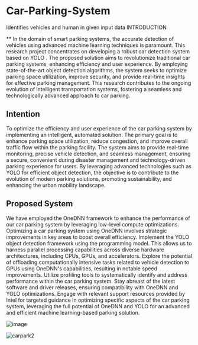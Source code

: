 # Car-Parking-System
Identifies vehicles and human in given input data
 INTRODUCTION

**
In the domain of smart parking systems, the accurate detection of vehicles using advanced machine learning techniques is paramount. This research project concentrates on developing a robust car detection system based on YOLO . The proposed solution aims to revolutionize traditional car parking systems, enhancing efficiency and user experience. By employing state-of-the-art object detection algorithms, the system seeks to optimize parking space utilization, improve security, and provide real-time insights for effective parking management. This research contributes to the ongoing evolution of intelligent transportation systems, fostering a seamless and technologically advanced approach to car parking.

## Intention

To optimize the efficiency and user experience of the car parking system by implementing an intelligent, automated solution. The primary goal is to enhance parking space utilization, reduce congestion, and improve overall traffic flow within the parking facility. The system aims to provide real-time monitoring, precise vehicle detection, and seamless management, ensuring a secure, convenient during disaster management and technology-driven parking experience for users. By leveraging advanced technologies such as YOLO  for efficient object detection, the objective is to contribute to the evolution of modern parking solutions, promoting sustainability, and enhancing the urban mobility landscape.

## Proposed System

We have employed the OneDNN framework to enhance the performance of our car parking system by leveraging low-level compute optimizations. Optimizing a car parking system using OneDNN involves strategic improvements in key areas to boost overall efficiency. Implement the YOLO object detection framework using the  programming model. This allows us to harness parallel processing capabilities across diverse hardware architectures, including CPUs, GPUs, and accelerators. Explore the potential of offloading computationally intensive tasks related to vehicle detection to GPUs using OneDNN's capabilities, resulting in notable speed improvements.
Utilize profiling tools to systematically identify and address performance  within the car parking system. Stay abreast of the latest software and driver releases, ensuring compatibility with OneDNN and YOLO optimizations. Engage with relevant support resources provided by Intel for targeted guidance in optimizing specific aspects of the car parking system, leveraging the full potential of OneDNN and YOLO for an advanced and efficient machine learning-based parking solution.

![image](https://github.com/srimathi1511/Car-Parking-System/assets/115611319/8715a181-edd8-426a-a1fc-c2b0f4136400)

![carpark2](https://github.com/srimathi1511/Car-Parking-System/assets/115611319/2d017a13-eaa7-47c7-9847-dbdcfd03cffc)





